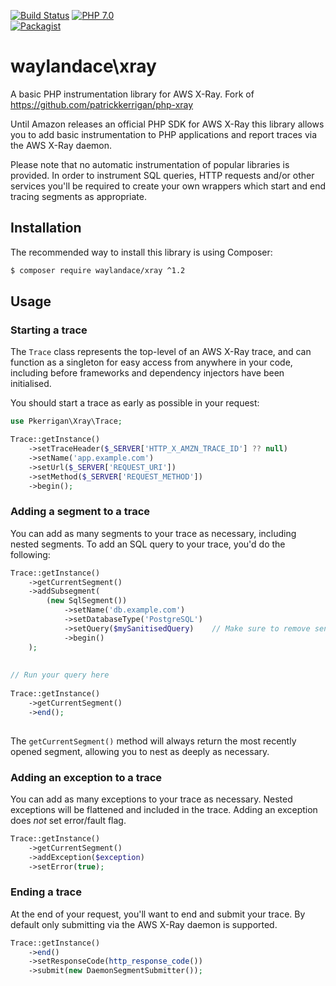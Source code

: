 [![Build Status](https://img.shields.io/travis/waylandace/php-xray.svg?style=flat-square)](https://travis-ci.com/waylandace/php-xray)
[![PHP 7.0](https://img.shields.io/badge/php-7.0-blue.svg?style=flat-square)](http://php.net/)  
[![Packagist](https://img.shields.io/packagist/v/waylandace/xray.svg?style=flat-square)](https://packagist.org/packages/waylandace/xray)


# waylandace\xray
A basic PHP instrumentation library for AWS X-Ray. Fork of https://github.com/patrickkerrigan/php-xray

Until Amazon releases an official PHP SDK for AWS X-Ray this library allows you to add basic instrumentation to PHP applications and report traces via the AWS X-Ray daemon.

Please note that no automatic instrumentation of popular libraries is provided. In order to instrument SQL queries, HTTP requests and/or other services you'll be required to create your own wrappers which start and end tracing segments as appropriate.

## Installation

The recommended way to install this library is using Composer:

```bash
$ composer require waylandace/xray ^1.2
```

## Usage

### Starting a trace

The ```Trace``` class represents the top-level of an AWS X-Ray trace, and can function as a singleton for easy access from anywhere in your code, including before frameworks and dependency injectors have been initialised.

You should start a trace as early as possible in your request:

```php
use Pkerrigan\Xray\Trace;

Trace::getInstance()
    ->setTraceHeader($_SERVER['HTTP_X_AMZN_TRACE_ID'] ?? null)
    ->setName('app.example.com')
    ->setUrl($_SERVER['REQUEST_URI'])
    ->setMethod($_SERVER['REQUEST_METHOD'])
    ->begin(); 
```

### Adding a segment to a trace

You can add as many segments to your trace as necessary, including nested segments. To add an SQL query to your trace, you'd do the following:

```php
Trace::getInstance()
    ->getCurrentSegment()
    ->addSubsegment(
        (new SqlSegment())
            ->setName('db.example.com')
            ->setDatabaseType('PostgreSQL')
            ->setQuery($mySanitisedQuery)    // Make sure to remove sensitive data before passing in a query
            ->begin()    
    );
    
    
// Run your query here
    
Trace::getInstance()
    ->getCurrentSegment()
    ->end();
    
```

The ```getCurrentSegment()``` method will always return the most recently opened segment, allowing you to nest as deeply as necessary.

### Adding an exception to a trace

You can add as many exceptions to your trace as necessary. Nested exceptions will be flattened and included in the trace.
Adding an exception does _not_ set error/fault flag.

```php   
Trace::getInstance()
    ->getCurrentSegment()
    ->addException($exception)
    ->setError(true);
```

### Ending a trace

At the end of your request, you'll want to end and submit your trace. By default only submitting via the AWS X-Ray daemon is supported.

```php
Trace::getInstance()
    ->end()
    ->setResponseCode(http_response_code())
    ->submit(new DaemonSegmentSubmitter());
```
